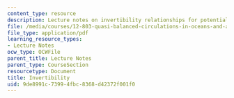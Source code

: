 ```yaml
---
content_type: resource
description: Lecture notes on invertibility relationships for potential vorticity.
file: /media/courses/12-803-quasi-balanced-circulations-in-oceans-and-atmospheres-fall-2009/9de8991c73994fbc8368d42372f001f0_MIT12_803F09_lec06.pdf
file_type: application/pdf
learning_resource_types:
- Lecture Notes
ocw_type: OCWFile
parent_title: Lecture Notes
parent_type: CourseSection
resourcetype: Document
title: Invertibility
uid: 9de8991c-7399-4fbc-8368-d42372f001f0
---
```

